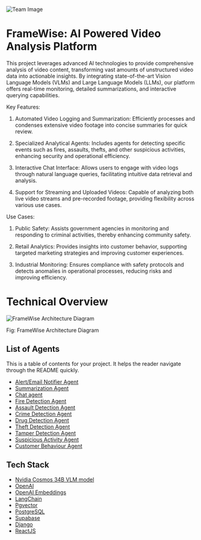 
![Team Image](https://res.cloudinary.com/dyktljlnj/image/upload/v1737125813/BUET_Multithreading_cover_photo_smqiop.png)

# FrameWise: AI Powered Video Analysis Platform

This project leverages advanced AI technologies to provide comprehensive analysis of video content, transforming vast amounts of unstructured video data into actionable insights. By integrating state-of-the-art Vision Language Models (VLMs) and Large Language Models (LLMs), our platform offers real-time monitoring, detailed summarizations, and interactive querying capabilities.

Key Features:

1. Automated Video Logging and Summarization: Efficiently processes and condenses extensive video footage into concise summaries for quick review.

2. Specialized Analytical Agents: Includes agents for detecting specific events such as fires, assaults, thefts, and other suspicious activities, enhancing security and operational efficiency.

3. Interactive Chat Interface: Allows users to engage with video logs through natural language queries, facilitating intuitive data retrieval and analysis.

4. Support for Streaming and Uploaded Videos: Capable of analyzing both live video streams and pre-recorded footage, providing flexibility across various use cases.

Use Cases:

1. Public Safety: Assists government agencies in monitoring and responding to criminal activities, thereby enhancing community safety.

2. Retail Analytics: Provides insights into customer behavior, supporting targeted marketing strategies and improving customer experiences.

3. Industrial Monitoring: Ensures compliance with safety protocols and detects anomalies in operational processes, reducing risks and improving efficiency.


# Technical Overview

![FrameWise Architecture Diagram](https://res.cloudinary.com/dyktljlnj/image/upload/v1737125702/framewise_architecture_ykujtj.png)

Fig: FrameWise Architecture Diagram

## List of Agents

This is a table of contents for your project. It helps the reader navigate through the README quickly.
- [Alert/Email Notifier Agent](#project-title)
- [Summarization Agent](#project-title)
- [Chat agent](#quick-start-demo)
- [Fire Detection Agent](#table-of-contents)
- [Assault Detection Agent](#installation)
- [Crime Detection Agent](#usage)
- [Drug Detection Agent](#development)
- [Theft Detection Agent](#contribute)
- [Tamper Detection Agent](#license)
- [Suspicious Activity Agent](#license)
- [Customer Behaviour Agent](#license)

## Tech Stack

- [Nvidia Cosmos 34B VLM model](#project-title)
- [OpenAI](#project-title)
- [OpenAI Embeddings](#project-title)
- [LangChain](#project-title)
- [Pgvector](#project-title)
- [PostgreSQL](#project-title)
- [Supabase](#project-title)
- [Django](#project-title)
- [ReactJS](#project-title)
